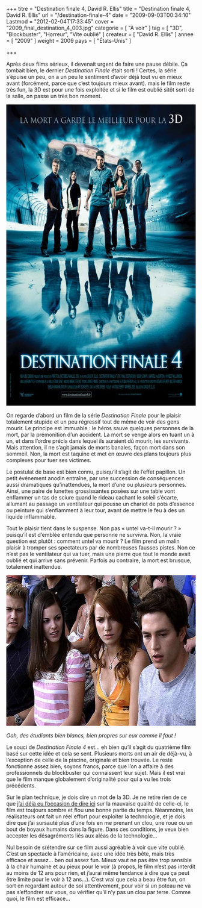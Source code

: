 +++
titre = "Destination finale 4, David R. Ellis"
title = "Destination finale 4, David R. Ellis"
url = "/destination-finale-4"
date = "2009-09-03T00:34:10"
Lastmod = "2012-02-04T17:33:45"
cover = "2009_final_destination_4_003.jpg"
categorie = [ "À voir" ]
tag = [ "3D", "Blockbuster", "Horreur", "Vite oublié" ]
createur = [ "David R. Ellis" ]
annee = [ "2009" ]
weight = 2009
pays = [ "États-Unis" ]

+++

<p>Après deux films sérieux, il devenait urgent de faire une pause débile. Ça tombait bien, le dernier <em>Destination Finale</em> était sorti ! Certes, la série s&rsquo;épuise un peu, on a un peu le sentiment d&rsquo;avoir déjà tout vu en mieux avant (forcément, parce que c&rsquo;est toujours mieux avant). mais le film reste très fun, la 3D est pour une fois exploitée et si le film est oublié sitôt sorti de la salle, on passe un très bon moment.</p>
<div style="text-align: center;"><img src="destination-finale-4.jpg" alt="destination-finale-4.jpg" width="600" height="800" border="0" /></div>
<p>On regarde d&rsquo;abord un film de la série <em>Destination Finale</em> pour le plaisir totalement stupide et un peu régressif tout de même de voir des gens mourir. Le principe est immuable : le héros sauve quelques personnes de la mort, par la prémonition d&rsquo;un accident. La mort se venge alors en tuant un à un, et dans l&rsquo;ordre précis dans lequel ils auraient dû mourir, les survivants. Mais attention, il ne s&rsquo;agit jamais de morts banales, façon mort dans son sommeil. Non, la mort est taquine et met en œuvre des plans toujours plus complexes pour tuer ses victimes.</p>
<p>Le postulat de base est bien connu, puisqu&rsquo;il s&rsquo;agit de l&rsquo;effet papillon. Un petit événement anodin entraîne, par une succession de conséquences aussi dramatiques qu&rsquo;inattendues, la mort d&rsquo;une ou plusieurs personnes. Ainsi, une paire de lunettes grossissantes posées sur une table vont enflammer un tas de sciure quand le rideau cachant le soleil s&rsquo;écarte, allumant au passage un ventilateur qui pousse un chariot de pots d&rsquo;essence ou peinture qui s&rsquo;enflamment à leur tour, avant de mettre le feu à des un liquide inflammable.</p>
<p>Tout le plaisir tient dans le suspense. Non pas &laquo;&nbsp;untel va-t-il mourir ?&nbsp;&raquo; puisqu&rsquo;il est d&rsquo;emblée entendu que personne ne survivra. Non, la vraie question est plutôt : comment untel va mourir ? Le film prend un malin plaisir à tromper ses spectateurs par de nombreuses fausses pistes. Non ce n&rsquo;est pas le ventilateur qui va tuer, mais une pierre que tout le monde avait oublié et qui arrive sans prévenir. Parfois au contraire, la mort est brusque, totalement inattendue.</p>
<div style="text-align: center;"><img src="skitched-20090903-001821.jpg" alt="skitched-20090903-001821.jpg" width="600" height="400" border="0" /></div>
<p><em>Ooh, des étudiants bien blancs, bien propres sur eux comme il faut !</em></p>
<p>Le souci de <em>Destination Finale 4</em> est&#8230; eh bien qu&rsquo;il s&rsquo;agit du quatrième film basé sur cette idée et cela se sent. Plusieurs morts ont un air de déjà-vu, à l&rsquo;exception de celle de la piscine, originale et bien trouvée. Le reste fonctionne assez bien, soyons francs, parce que l&rsquo;on a affaire à des professionnels du blockbuster qui connaissent leur sujet. Mais il est vrai que le film manque globalement d&rsquo;originalité pour qui a vu les trois précédents.</p>
<p>Sur le plan technique, je dois dire un mot de la 3D. Je ne retire rien de ce que <a href="http://voiretmanger.fr/tag/3D">j&rsquo;ai déjà eu l&rsquo;occasion de dire ici</a> sur la mauvaise qualité de celle-ci, le film est toujours sombre et flou une bonne partie du temps. Néanmoins, les réalisateurs ont fait un réel effort pour exploiter la technologie, et je dois dire que j&rsquo;ai sursauté plus d&rsquo;une fois en me prenant un clou, une roue ou un bout de boyaux humains dans la figure. Dans ces conditions, je veux bien accepter les désagréments liés aux aléas de la technologie&#8230;</p>
<p>Nul besoin de s(étendre sur ce film aussi agréable à voir que vite oublié. C&rsquo;est un spectacle à l&rsquo;américaine, avec une idée très bête, mais très efficace et assez&#8230; ben oui assez fun. Mieux vaut ne pas être trop sensible à la chair humaine et au pieux pour le voir (à propos, le film n&rsquo;est pas interdit au moins de 12 ans pour rien, et j&rsquo;aurai même tendance à dire que ça peut être limite pour le voir à 12 ans&#8230;). C&rsquo;est vrai que cela a beau être fun, on sort en regardant autour de soi attentivement, pour voir si un poteau ne va pas s&rsquo;effondrer sur vous, ou vérifier qu&rsquo;il n&rsquo;y pas un clou par terre. Comme quoi, le film est efficace&#8230;</p>


